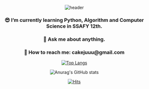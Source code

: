 <div align=center>
  
![header](https://capsule-render.vercel.app/api?type=waving&color=fff535&height=300&section=header&text=HI,%20I'm%20Yewon.&fontSize=90&fontColor=5a6148)


<h3>😎 I’m currently learning Python, Algorithm and Computer Science in SSAFY 12th.</h3>
<h3>💬 Ask me about anything.</h3>
<h3>💛 How to reach me: cakejuuu@gmail.com</h3>

[![Top Langs](https://github-readme-stats.vercel.app/api/top-langs/?username=yeahhh1e&layout=compact)](https://github.com/yeahhh1e/github-readme-stats)


![Anurag's GitHub stats](https://github-readme-stats.vercel.app/api?username=yeahhh1e&show_icons=true&theme=yeblu)


[![Hits](https://hits.seeyoufarm.com/api/count/incr/badge.svg?url=https%3A%2F%2Fgithub.com%2Fyeahhh1e&count_bg=%23F3EA00&title_bg=%23367C20&icon=&icon_color=%23E7E7E7&title=hits&edge_flat=false)](https://hits.seeyoufarm.com)


</div>
